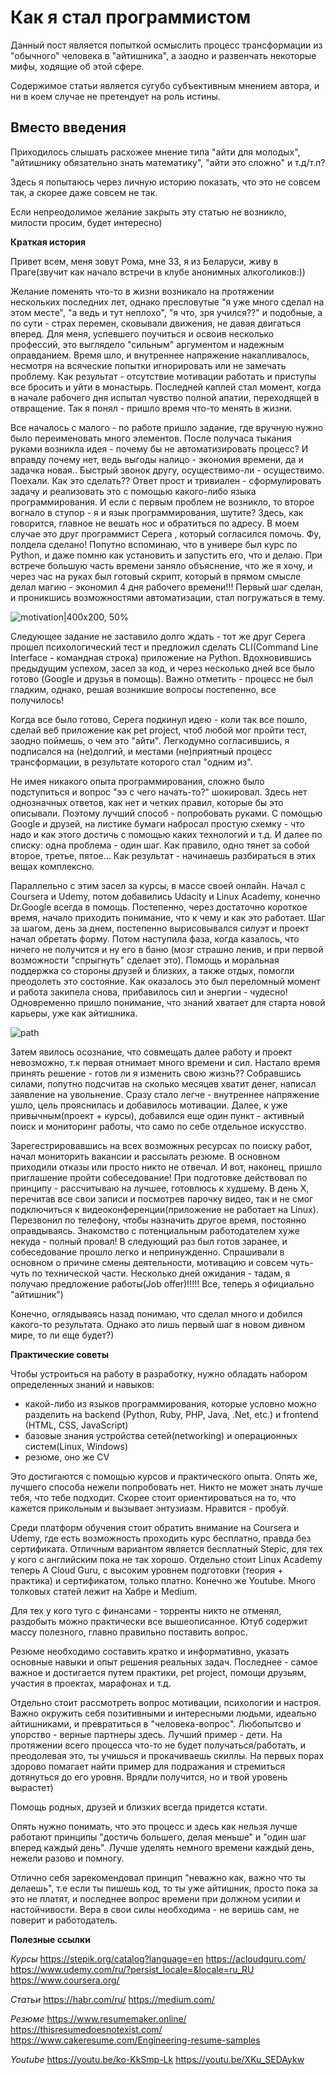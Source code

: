 # Как я стал программистом

Данный пост является попыткой осмыслить процесс трансформации из "обычного" человека в "айтишника", а заодно и развенчать некоторые мифы, ходящие об этой сфере.

Содержимое статьи является сугубо субъективным мнением автора, и ни в коем случае не претендует на роль истины.

## Вместо введения

Приходилось слышать расхожее мнение типа "айти для молодых", "айтишнику обязательно знать математику", "айти это сложно" и т.д/т.п?

Здесь я попытаюсь через личную историю показать, что это не совсем так, а скорее даже совсем не так.

Если непреодолимое желание закрыть эту статью не возникло, милости просим, будет интересно)

**Краткая история**

Привет всем, меня зовут Рома, мне 33, я из Беларуси, живу в Праге(звучит как начало встречи в клубе анонимных алкоголиков:))

Желание поменять что-то в жизни возникало на протяжении нескольких последних лет, однако пресловутые "я уже много сделал на этом месте", "а ведь и тут неплохо", "я что, зря учился??" и подобные, а по сути - страх перемен, сковывали движения, не давая двигаться вперед. Для меня, успевшего поучиться и освоив несколько профессий, это выглядело "сильным" аргументом и надежным оправданием. Время шло, и внутреннее напряжение накапливалось, несмотря на всяческие попытки игнорировать или не замечать проблему. Как результат - отсутствие мотивации работать и приступы все бросить и уйти в монастырь. Последней каплей стал момент, когда в начале рабочего дня испытал чувство полной апатии, переходящей в отвращение. Так я понял - пришло время что-то менять в жизни.

Все началось с малого - по работе пришло задание, где вручную нужно было переименовать много элементов. После получаса тыкания руками возникла идея - почему бы не автоматизировать процесс? И вправду почему нет, ведь выгоды налицо - экономия времени, да и задачка новая.. Быстрый звонок другу, осуществимо-ли - осуществимо. Поехали. Как это сделать?? Ответ прост и тривиален - сформулировать задачу и реализовать это с помощью какого-либо языка программирования. И если с первым проблем не возникло, то второе вогнало в ступор - я и язык программирования, шутите? Здесь, как говорится, главное не вешать нос и обратиться по адресу. В моем случае это друг программист Серега , который согласился помочь. Фу, полдела сделано! Попутно вспоминаю, что в универе был курс по Python, и даже помню как установить и запустить его, что и делаю. При встрече большую часть времени заняло объяснение, что же я хочу, и через час на руках был готовый скрипт, который в прямом смысле делал магию - экономил 4 дня рабочего времени!!! Первый шаг сделан, и проникшись возможностями автоматизации, стал погружаться в тему.

![motivation|400x200, 50%](img/img1.jpg)

Следующее задание не заставило долго ждать - тот же друг Серега прошел психологический тест и предложил сделать CLI(Command Line Interface - командная строка) приложение на Python. Вдохновившись предыдущим успехом, засел за код, и через несколько дней все было готово (Google и друзья в помощь). Важно отметить - процесс не был гладким, однако, решая возникшие вопросы постепенно, все получилось!

Когда все было готово, Серега подкинул идею - коли так все пошло, сделай веб приложение как pet project, чтоб любой мог пройти тест, заодно поймешь, о чем это "айти". Легкодумно согласившись, я подписался на (не)долгий, и местами (не)приятный процесс трансформации, в результате которого стал "одним из".

Не имея никакого опыта программирования, сложно было подступиться и вопрос "ээ с чего начать-то?" шокировал.
Здесь нет однозначных ответов, как нет и четких правил, которые бы это описывали. Поэтому лучший способ - попробовать руками. С помощью Google и друзей, на листике бумаги набросал простую схемку - что надо и как этого достичь с помощью каких технологий и т.д. И далее по списку: одна проблема - один шаг. Как правило, одно тянет за собой второе, третье, пятое... Как результат - начинаешь разбираться в этих вещах комплексно.

Параллельно с этим засел за курсы, в массе своей онлайн. Начал с Coursera и Udemy, потом добавились Udacity и Linux Academy, конечно Dr.Google всегда в помощь. Постепенно, через достаточно короткое время, начало приходить понимание, что к чему и как это работает. Шаг за шагом, день за днем, постепенно вырисовывался силуэт и проект начал обретать форму. Потом наступила фаза, когда казалось, что ничего не получится и ну его в баню (мозг страшно ленив, и при первой возможности "спрыгнуть" сделает это). Помощь и моральная поддержка со стороны друзей и близких, а также отдых, помогли преодолеть это состояние. Как оказалось это был переломный момент и работа закипела снова, прибавилось сил и энергии -  чудесно! Одновременно пришло понимание, что знаний хватает для старта новой карьеры, уже как айтишника.

![path](img/img2.jpg)

Затем явилось осознание, что совмещать далее работу и проект невозможно, т.к первая отнимает много времени и сил. Настало время принять решение - готов ли я изменить свою жизнь?? Собравшись силами, попутно подсчитав на сколько месяцев хватит денег, написал заявление на увольнение. Сразу стало легче - внутреннее напряжение ушло, цель прояснилась и добавилось мотивации. Далее, к уже привычным(проект + курсы), добавился еще один пункт - активный поиск и мониторинг работы, что само по себе отдельное искусство.

Зарегестрировавшись на всех возможных ресурсах по поиску работ, начал мониторить вакансии и рассылать резюме. В основном приходили отказы или просто никто не отвечал. И вот, наконец, пришло приглашение пройти собеседование! При подготовке действовал по принципу - рассчитываю на лучшее, готовлюсь к худшему. В день Х, перечитав все свои записи и посмотрев парочку видео, так и не смог подключиться к видеоконференции(приложение не работает на Linux). Перезвонил по телефону, чтобы назначить другое время, постоянно оправдываясь. Знакомство с потенциальным работодателем хуже некуда - полный провал! В следующий раз был готов заранее, и собеседование прошло легко и непринужденно. Спрашивали в основном о причине смены деятельности, мотивацию и совсем чуть-чуть по технической части. Несколько дней ожидания - тадам, я получаю предложение работы(Job offer)!!!!!  Все, теперь я официально "айтишник")

Конечно, оглядываясь назад понимаю, что сделал много и добился какого-то результата. Однако это лишь первый шаг в новом дивном мире, то ли еще будет?)
 

**Практические советы**

Чтобы устроиться на работу в разработку, нужно обладать набором определенных знаний и навыков:
- какой-либо из языков программирования, которые условно можно разделить на backend (Python, Ruby, PHP, Java, .Net, etc.) и frontend (HTML, CSS, JavaScript)
- базовые знания устройства сетей(networking) и операционных систем(Linux, Windows)
- резюме, оно же CV

Это достигаются с помощью курсов и практического опыта. Опять же, лучшего способа нежели попробовать нет. Никто не может знать лучше тебя, что тебе подходит. Скорее стоит ориентироваться на то, что кажется прикольным и вызывает энтузиазм. Нравится - пробуй.

Среди платформ обучения стоит обратить внимание на Coursera и Udemy, где есть возможность проходить курс бесплатно, правда без сертификата. Отличным вариантом является бесплатный Stepic, для тех у кого с английским пока не так хорошо. Отдельно стоит Linux Academy теперь A Cloud Guru, с высоким уровнем подготовки (теория + практика) и сертификатом, только платно. Конечно же Youtube. Много толковых статей лежит на Хабре и Medium.

Для тех у кого туго с финансами - торренты никто не отменял, раздобыть можно практически все вышеописанное. Ютуб содержит массу полезного, главно правильно поставить вопрос.

Резюме необходимо составить кратко и информативно, указать основные навыки и опыт решения реальных задач. Последнее - самое важное и достигается путем практики, pet project, помощи друзьям, участия в проектах, марафонах и т.д.

Отдельно стоит рассмотреть вопрос мотивации, психологии и настроя.
Важно окружить себя позитивными и интересными людьми, идеально айтишниками, и превратиться в "человека-вопрос". Любопытсво и упорство - верные партнеры здесь. Лучший пример - дети. На протяжении всего процесса что-то не будет получаться/работать, и преодолевая это, ты учишься и прокачиваешь скиллы. На первых порах здорово помагает найти пример для подражания и стремиться дотянуться до его уровня. Врядли получится, но и твой уровень вырастет)

Помощь родных, друзей и близких всегда придется кстати.

Опять нужно понимать, что это процесс и здесь как нельзя лучше работают принципы "достичь большего, делая меньше" и "один шаг вперед каждый день". Лучше уделять немного времени каждый день, нежели разово и помногу.

Отлично себя зарекомендовал принцип "неважно как, важно что ты делаешь", т.е если ты пишешь код, то ты уже айтишник, просто пока за это не платят, и последнее вопрос времени при должном усилии и настойчивости. Вера в свои силы необходима - не веришь сам, не поверит и работодатель.
 

**Полезные ссылки**

*Курсы*
https://stepik.org/catalog?language=en
https://acloudguru.com/
https://www.udemy.com/ru/?persist_locale=&locale=ru_RU
https://www.coursera.org/

*Статьи*
https://habr.com/ru/
https://medium.com/

*Резюме*
https://www.resumemaker.online/
https://thisresumedoesnotexist.com/ 
https://www.cakeresume.com/Engineering-resume-samples

*Youtube*
https://youtu.be/ko-KkSmp-Lk
https://youtu.be/XKu_SEDAykw
